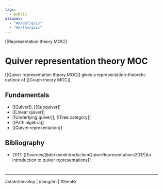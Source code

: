 ```yaml
---
tags:
  - public
aliases:
  - "#m/def/quiv"
  - "#m/thm/quiv"
---
```

[[Representation theory MOC]]
# Quiver representation theory MOC

[[Quiver representation theory MOC]] gives a representation-theoretic outlook of [[Graph theory MOC]].

## Fundamentals

- [[Quiver]], [[Subquiver]]
- [[Linear quiver]]
- [[Underlying quiver]], [[Free category]]
- [[Path algebra]]
- [[Quiver representation]]

## Bibliography

-  2017\. [[Sources/@derksenIntroductionQuiverRepresentations2017|An introduction to quiver representations]]
#
---
#state/develop | #lang/en | #SemBr
